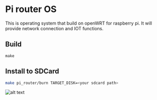 # Pi router OS

This is operating system that build on openWRT for raspberry pi. It will provide network connection and IOT functions.

## Build
```bash=
make
```

## Install to SDCard
```bash
make pi_router/burn TARGET_DISK=<your sdcard path>
```

![alt text](https://i.imgur.com/Ucl400u.png)